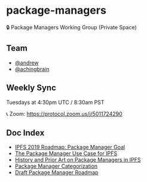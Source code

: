 # package-managers
🔒 Package Managers Working Group (Private Space)

## Team
- [@andrew](http://github.com/andrew)
- [@achingbrain](https://github.com/achingbrain)

## Weekly Sync
Tuesdays at 4:30pm UTC / 8:30am PST

📞 Zoom: https://protocol.zoom.us/j/5011724290

## Doc Index
- [IPFS 2019 Roadmap: Package Manager Goal](https://github.com/ipfs/roadmap#-package-managers-d1-e5-i3)
- [The Package Manager Use Case for IPFS](https://docs.google.com/document/d/1z7bN9xdrtNJD_fvbi0pHA5p1O8-uUqvpu2U9lfAlXFc/edit#)
- [History and Prior Art on Package Managers in IPFS](https://docs.google.com/document/d/1wdG5dDBCqnBk5sbqFjuJhLU5UkSJ5TcV2h39OlbnTcI/edit?ts=5c35ebb2#)
- [Package Manager Categorization](https://docs.google.com/document/d/1WwekeTJ4tAPjLVDnfIt-dXrgu7vGD29T07EQWN2_G-A/edit#heading=h.kgd4ngectp6q)
- [Draft Package Manager Roadmap](https://docs.google.com/document/d/1-HtUiRpMzYq9to56ShCGyCr-NCZ6TR49Zl-b5HHJdm0/edit#heading=h.5zpzsg32y0bx)
